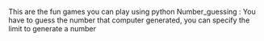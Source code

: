 This are the fun games you can play using python
Number_guessing : You have to guess the number that computer generated, you can specify the limit to generate a number 
